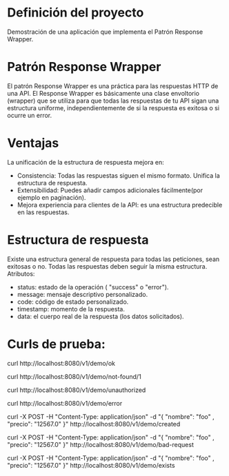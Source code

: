 #  **Definición del proyecto**

Demostración de una aplicación que implementa el Patrón Response Wrapper.

#  **Patrón Response Wrapper**

El patrón Response Wrapper es una práctica para las respuestas HTTP de una API. 
El Response Wrapper es básicamente una clase envoltorio (wrapper) que se utiliza para que todas las respuestas de tu API sigan una estructura uniforme, independientemente de si la respuesta es exitosa o si ocurre un error.

#  **Ventajas**

La unificación de la estructura de respuesta mejora en:
- Consistencia: Todas las respuestas siguen el mismo formato. Unifica la estructura de respuesta.
- Extensibilidad: Puedes añadir campos adicionales fácilmente(por ejemplo en paginación).
- Mejora experiencia para clientes de la API: es una estructura predecible en las respuestas.

 
#  **Estructura de respuesta**

Existe una estructura general de respuesta para todas las peticiones, sean exitosas o no.
Todas las respuestas deben seguir la misma estructura.
Atributos:
- status: estado de la operación ( "success" o "error").
- message: mensaje descriptivo personalizado.
- code: código de estado personalizado.
- timestamp: momento de la respuesta.
- data: el cuerpo real de la respuesta (los datos solicitados).

#  **Curls de prueba:**

curl http://localhost:8080/v1/demo/ok


curl http://localhost:8080/v1/demo/not-found/1


curl http://localhost:8080/v1/demo/unauthorized


curl http://localhost:8080/v1/demo/error



curl -X POST -H "Content-Type: application/json" -d "{ \"nombre\": \"foo\" , \"precio\": \"12567.0\" }" http://localhost:8080/v1/demo/created



curl -X POST -H "Content-Type: application/json" -d "{ \"nombre\": \"foo\" , \"precio\": \"12567.0\" }" http://localhost:8080/v1/demo/bad-request



curl -X POST -H "Content-Type: application/json" -d "{ \"nombre\": \"foo\" , \"precio\": \"12567.0\" }" http://localhost:8080/v1/demo/exists

